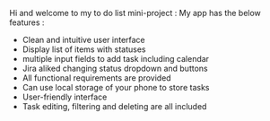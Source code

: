 Hi and welcome to my to do list mini-project : 
My app has the below features : 
+ Clean and intuitive user interface
+ Display list of items with statuses
+ multiple input fields to add task including calendar
+ Jira aliked changing status dropdown and buttons
+ All functional requirements are provided
+ Can use local storage of your phone to store tasks
+ User-friendly interface
+ Task editing, filtering and deleting are all included
  
